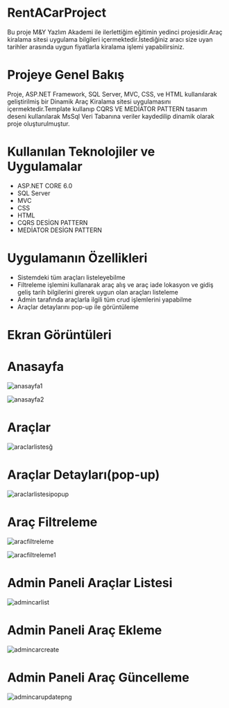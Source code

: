 # RentACarProject
Bu proje M&Y Yazlım Akademi ile ilerlettiğim eğitimin yedinci projesidir.Araç kiralama sitesi uygulama bilgileri içermektedir.İstediğiniz aracı size uyan tarihler arasında uygun fiyatlarla kiralama işlemi yapabilirsiniz.
# Projeye Genel Bakış
Proje, ASP.NET Framework, SQL Server, MVC, CSS, ve HTML kullanılarak geliştirilmiş bir Dinamik Araç Kiralama  sitesi uygulamasını içermektedir.Template kullanıp CQRS VE MEDİATOR PATTERN tasarım deseni kullanılarak MsSql Veri Tabanına veriler kaydedilip dinamik olarak proje oluşturulmuştur.
# Kullanılan Teknolojiler ve Uygulamalar
- ASP.NET CORE 6.0
- SQL Server
- MVC
- CSS
- HTML
- CQRS DESİGN PATTERN
- MEDİATOR DESİGN PATTERN
 # Uygulamanın Özellikleri
- Sistemdeki tüm araçları listeleyebilme
- Filtreleme işlemini kullanarak araç alış ve araç iade lokasyon ve gidiş geliş tarih bilgilerini girerek uygun olan araçları listeleme
- Admin tarafında araçlarla ilgili tüm crud işlemlerini yapabilme
- Araçlar detaylarını pop-up ile görüntüleme
 # Ekran Görüntüleri
 # Anasayfa
 ![anasayfa1](https://github.com/MnrMine/Rent_A_Car/assets/148393149/1fffeead-ff3f-4d02-95bb-101feb3ddb47)

 ![anasayfa2](https://github.com/MnrMine/Rent_A_Car/assets/148393149/a21eee67-55ee-4fa3-9fd0-b48194c9e8d5)
# Araçlar 
![araclarlistesğ](https://github.com/MnrMine/Rent_A_Car/assets/148393149/8095d25f-8061-4221-b01c-05dce3a5b5b6)
# Araçlar Detayları(pop-up)
![araclarlistesipopup](https://github.com/MnrMine/Rent_A_Car/assets/148393149/16e74825-6693-4924-8dd7-d45b72903b64)
# Araç Filtreleme
![aracfiltreleme](https://github.com/MnrMine/Rent_A_Car/assets/148393149/03eeba65-50df-432e-98f7-0ef9295d3bb0)

![aracfiltreleme1](https://github.com/MnrMine/Rent_A_Car/assets/148393149/176f2ad5-7ad4-4fcc-9269-3db2cdf021c8)
# Admin Paneli Araçlar Listesi
![admincarlist](https://github.com/MnrMine/Rent_A_Car/assets/148393149/e4bcaba4-8506-4816-91fb-6dc01782a2a4)
# Admin Paneli Araç Ekleme
![admincarcreate](https://github.com/MnrMine/Rent_A_Car/assets/148393149/10e4c6a2-e350-47c7-84a0-1ece0087df45)
# Admin Paneli Araç Güncelleme
![admincarupdatepng](https://github.com/MnrMine/Rent_A_Car/assets/148393149/696a8a17-0626-4913-9686-2fa7940efe4f)






